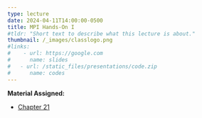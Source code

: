 ```yaml
---
type: lecture
date: 2024-04-11T14:00:00-0500
title: MPI Hands-On I
#tldr: "Short text to describe what this lecture is about."
thumbnail: /_images/classlogo.png
#links: 
#    - url: https://google.com
#      name: slides
#   - url: /static_files/presentations/code.zip
#      name: codes
---
```

**Material Assigned:**
- [Chapter 21](https://learning.oreilly.com/library/view/high-performance-computing/9780124202153/XHTML/B9780124201583000216/B9780124201583000216.xhtml)
